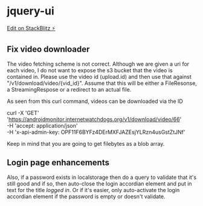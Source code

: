 # jquery-ui

[Edit on StackBlitz ⚡️](https://stackblitz.com/edit/web-platform-zy67tu)

## Fix video downloader

The video fetching scheme is not correct. Although we are given a uri for each video, I do not want to expose the
s3 bucket that the video is contained in. Please use the video id (upload.id) and then use that against
"/v1/download/video/{vid_id}". Assume that this will be either a FileResonse, a StreamingRespose or a redirect to an
actual file.

As seen from this curl command, videos can be downloaded via the ID

curl -X 'GET' \
 'https://androidmonitor.internetwatchdogs.org/v1/download/video/66' \
 -H 'accept: application/json' \
 -H 'x-api-admin-key: OPF11F6BYFz4DErMXFJAZEsjYLRzn4usGstZtJNf'

Keep in mind that you are going to get filebytes as a blob array.

## Login page enhancements

Also, if a password exists in localstorage then do a query to validate that it's still good and if so, then auto-close
the login accordian element and put in text for the title _logged in_. Or if it's easier, only auto-activate the login
accordian element if the password is empty or doesn't validate.
